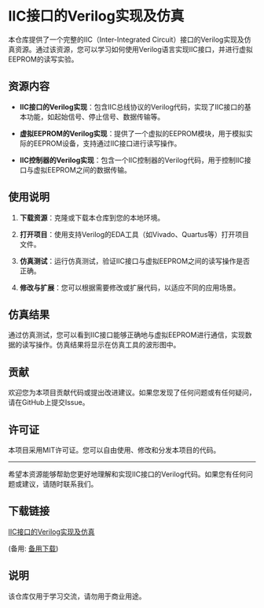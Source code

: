 # IIC接口的Verilog实现及仿真

本仓库提供了一个完整的IIC（Inter-Integrated Circuit）接口的Verilog实现及仿真资源。通过该资源，您可以学习如何使用Verilog语言实现IIC接口，并进行虚拟EEPROM的读写实验。

## 资源内容

- **IIC接口的Verilog实现**：包含IIC总线协议的Verilog代码，实现了IIC接口的基本功能，如起始信号、停止信号、数据传输等。
  
- **虚拟EEPROM的Verilog实现**：提供了一个虚拟的EEPROM模块，用于模拟实际的EEPROM设备，支持通过IIC接口进行读写操作。

- **IIC控制器的Verilog实现**：包含一个IIC控制器的Verilog代码，用于控制IIC接口与虚拟EEPROM之间的数据传输。

## 使用说明

1. **下载资源**：克隆或下载本仓库到您的本地环境。

2. **打开项目**：使用支持Verilog的EDA工具（如Vivado、Quartus等）打开项目文件。

3. **仿真测试**：运行仿真测试，验证IIC接口与虚拟EEPROM之间的读写操作是否正确。

4. **修改与扩展**：您可以根据需要修改或扩展代码，以适应不同的应用场景。

## 仿真结果

通过仿真测试，您可以看到IIC接口能够正确地与虚拟EEPROM进行通信，实现数据的读写操作。仿真结果将显示在仿真工具的波形图中。

## 贡献

欢迎您为本项目贡献代码或提出改进建议。如果您发现了任何问题或有任何疑问，请在GitHub上提交Issue。

## 许可证

本项目采用MIT许可证。您可以自由使用、修改和分发本项目的代码。

---

希望本资源能够帮助您更好地理解和实现IIC接口的Verilog代码。如果您有任何问题或建议，请随时联系我们。

## 下载链接
[IIC接口的Verilog实现及仿真](https://pan.quark.cn/s/2fdf2923e658) 

(备用: [备用下载](https://pan.baidu.com/s/1eE37cKQTFZlGsFLZGuhFMQ?pwd=1234))

## 说明

该仓库仅用于学习交流，请勿用于商业用途。
